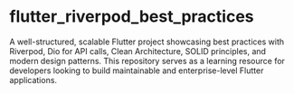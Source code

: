 # flutter_riverpod_best_practices
A well-structured, scalable Flutter project showcasing best practices with Riverpod, Dio for API calls, Clean Architecture, SOLID principles, and modern design patterns. This repository serves as a learning resource for developers looking to build maintainable and enterprise-level Flutter applications.
